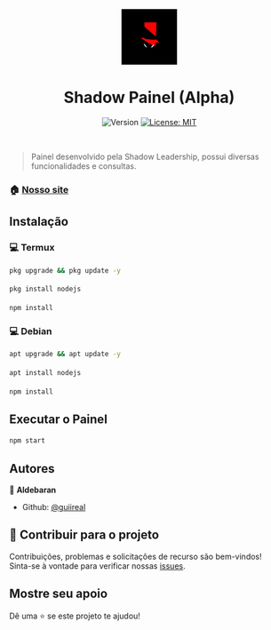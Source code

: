 <div align="center">
  <img alt="Logo" src="./assets/images/logo.jpeg" width="100" />
  <br>
  <h1>Shadow Painel (Alpha)</h1> 
</div>
<p align="center">
  <img alt="Version" src="https://img.shields.io/badge/version-0.0.1-blue.svg?cacheSeconds=2592000" />
  <a href="#" target="_blank">
    <img alt="License: MIT" src="https://img.shields.io/badge/License-MIT-yellow.svg" />
  </a>
</p>

<br>

> Painel desenvolvido pela Shadow Leadership, possui diversas funcionalidades e consultas.

### 🏠 [Nosso site](https://shadowleaderscmd.wixsite.com/shadowleadership)

## Instalação

### 💻 Termux

```sh
pkg upgrade && pkg update -y

pkg install nodejs

npm install

```

### 💻 Debian

```sh
apt upgrade && apt update -y

apt install nodejs

npm install

```

## Executar o Painel

```sh
npm start
```

## Autores

👤 **Aldebaran**

- Github: [@guiireal](https://github.com/guiireal)

## 🤝 Contribuir para o projeto

Contribuições, problemas e solicitações de recurso são bem-vindos! <br /> Sinta-se à vontade para verificar nossas [issues](https://github.com/guiireal/shadow-painel/issues).

## Mostre seu apoio

Dê uma ⭐️ se este projeto te ajudou!
